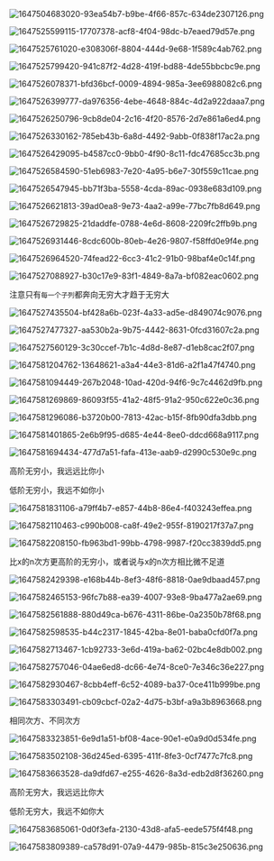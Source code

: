 ![1647504683020-93ea54b7-b9be-4f66-857c-634de2307126.png](assets/1647504683020-93ea54b7-b9be-4f66-857c-634de2307126-20220326161236-5uwt2x4.png)

![1647525599115-17707378-acf8-4f04-98dc-b7eaed79d57e.png](assets/1647525599115-17707378-acf8-4f04-98dc-b7eaed79d57e-20220326161241-reygq7h.png)

![1647525761020-e308306f-8804-444d-9e68-1f589c4ab762.png](assets/1647525761020-e308306f-8804-444d-9e68-1f589c4ab762-20220326161245-50khh9f.png)

![1647525799420-941c87f2-4d28-419f-bd88-4de55bbcbc9e.png](assets/1647525799420-941c87f2-4d28-419f-bd88-4de55bbcbc9e-20220326161251-3axdguj.png)

![1647526078371-bfd36bcf-0009-4894-985a-3ee6988082c6.png](assets/1647526078371-bfd36bcf-0009-4894-985a-3ee6988082c6-20220326161255-y6utbqz.png)

![1647526399777-da976356-4ebe-4648-884c-4d2a922daaa7.png](assets/1647526399777-da976356-4ebe-4648-884c-4d2a922daaa7-20220326161314-do8f83r.png)

![1647526250796-9cb8de04-2c16-4f20-8576-2d7e861a6ed4.png](assets/1647526250796-9cb8de04-2c16-4f20-8576-2d7e861a6ed4-20220326161352-rfjpzb4.png)

![1647526330162-785eb43b-6a8d-4492-9abb-0f838f17ac2a.png](assets/1647526330162-785eb43b-6a8d-4492-9abb-0f838f17ac2a-20220326161357-yqht4gc.png)

![1647526429095-b4587cc0-9bb0-4f90-8c11-fdc47685cc3b.png](assets/1647526429095-b4587cc0-9bb0-4f90-8c11-fdc47685cc3b-20220326161404-ipdyehq.png)

![1647526584590-51eb6983-7e20-4a95-b6e7-30f559c11cae.png](assets/1647526584590-51eb6983-7e20-4a95-b6e7-30f559c11cae-20220326161419-x588ia1.png "回顾")

![1647526547945-bb71f3ba-5558-4cda-89ac-0938e683d109.png](assets/1647526547945-bb71f3ba-5558-4cda-89ac-0938e683d109-20220326161437-xnk14kn.png "无穷小×有界")

![1647526621813-39ad0ea8-9e73-4aa2-a99e-77bc7fb8d649.png](assets/1647526621813-39ad0ea8-9e73-4aa2-a99e-77bc7fb8d649-20220326161451-w309mrq.png)

![1647526729825-21daddfe-0788-4e6d-8608-2209fc2ffb9b.png](assets/1647526729825-21daddfe-0788-4e6d-8608-2209fc2ffb9b-20220326161457-cyz3kvu.png "无穷小×有界")

![1647526931446-8cdc600b-80eb-4e26-9807-f58ffd0e9f4e.png](assets/1647526931446-8cdc600b-80eb-4e26-9807-f58ffd0e9f4e-20220326161523-kj9h9ux.png)

![1647526964520-74fead22-6cc3-41c2-91b0-98baf4e0c14f.png](assets/1647526964520-74fead22-6cc3-41c2-91b0-98baf4e0c14f-20220326161529-769dg2m.png)

![1647527088927-b30c17e9-83f1-4849-8a7a-bf082eac0602.png](assets/1647527088927-b30c17e9-83f1-4849-8a7a-bf082eac0602-20220326161544-vckyyze.png "始终会存在一子列为0")

注意只有`每一个子列`都奔向无穷大才趋于无穷大

![1647527435504-bf428a6b-023f-4a33-ad5e-d849074c9076.png](assets/1647527435504-bf428a6b-023f-4a33-ad5e-d849074c9076-20220326161752-viil8dl.png)

![1647527477327-aa530b2a-9b75-4442-8631-0fcd31607c2a.png](assets/1647527477327-aa530b2a-9b75-4442-8631-0fcd31607c2a-20220326161805-ycvfxgy.png)

![1647527560129-3c30ccef-7b1c-4d8d-8e87-d1eb8cac2f07.png](assets/1647527560129-3c30ccef-7b1c-4d8d-8e87-d1eb8cac2f07-20220326161815-xujjhpu.png)

![1647581204762-13648621-a3a4-44e3-81d6-a2f1a47f4740.png](assets/1647581204762-13648621-a3a4-44e3-81d6-a2f1a47f4740-20220326161823-19dyver.png)

![1647581094449-267b2048-10ad-420d-94f6-9c7c4462d9fb.png](assets/1647581094449-267b2048-10ad-420d-94f6-9c7c4462d9fb-20220326161831-wfdldsy.png)

![1647581269869-86093f55-41a2-48f5-91a2-950c622e0c36.png](assets/1647581269869-86093f55-41a2-48f5-91a2-950c622e0c36-20220326161836-2l8wjeq.png)

![1647581296086-b3720b00-7813-42ac-b15f-8fb90dfa3dbb.png](assets/1647581296086-b3720b00-7813-42ac-b15f-8fb90dfa3dbb-20220326161841-5vufn8o.png)

![1647581401865-2e6b9f95-d685-4e44-8ee0-ddcd668a9117.png](assets/1647581401865-2e6b9f95-d685-4e44-8ee0-ddcd668a9117-20220326161847-q1jhng9.png)

![1647581694434-477d7a51-fafa-413e-aab9-d2990c530e9c.png](assets/1647581694434-477d7a51-fafa-413e-aab9-d2990c530e9c-20220326161855-o5qdr1m.png)

高阶无穷小，我远远比你小

低阶无穷小，我远不如你小

![1647581831106-a79ff4b7-e857-44b8-86e4-f403243effea.png](assets/1647581831106-a79ff4b7-e857-44b8-86e4-f403243effea-20220326161933-8avvwly.png)

![1647582110463-c990b008-ca8f-49e2-955f-8190217f37a7.png](assets/1647582110463-c990b008-ca8f-49e2-955f-8190217f37a7-20220326161939-whn3kxj.png)

![1647582208150-fb963bd1-99bb-4798-9987-f20cc3839dd5.png](assets/1647582208150-fb963bd1-99bb-4798-9987-f20cc3839dd5-20220326161944-0x5sg0e.png)

比x的n次方更高阶的无穷小，或者说与x的n次方相比微不足道

![1647582429398-e168b44b-8ef3-48f6-8818-0ae9dbaad457.png](assets/1647582429398-e168b44b-8ef3-48f6-8818-0ae9dbaad457-20220326162003-l39wiuy.png)

![1647582465153-96fc7b88-ea39-4007-93e8-9ba477a2ae69.png](assets/1647582465153-96fc7b88-ea39-4007-93e8-9ba477a2ae69-20220326162011-3l1ec4g.png)

![1647582561888-880d49ca-b676-4311-86be-0a2350b78f68.png](assets/1647582561888-880d49ca-b676-4311-86be-0a2350b78f68-20220326162018-7ickjo3.png)

![1647582598535-b44c2317-1845-42ba-8e01-baba0cfd0f7a.png](assets/1647582598535-b44c2317-1845-42ba-8e01-baba0cfd0f7a-20220326162025-36eqith.png)

![1647582713467-1cb92733-3e6d-419a-ba62-02bc4e8db002.png](assets/1647582713467-1cb92733-3e6d-419a-ba62-02bc4e8db002-20220326162030-iqct9xk.png)

![1647582757046-04ae6ed8-dc66-4e74-8ce0-7e346c36e227.png](assets/1647582757046-04ae6ed8-dc66-4e74-8ce0-7e346c36e227-20220326162036-ditu4xa.png)

![1647582930467-8cbb4eff-6c52-4089-ba37-0ce411b999be.png](assets/1647582930467-8cbb4eff-6c52-4089-ba37-0ce411b999be-20220326162043-bsl2woj.png)

![1647583303491-cb09cbcf-02a2-4d75-b3bf-a9a3b8963668.png](assets/1647583303491-cb09cbcf-02a2-4d75-b3bf-a9a3b8963668-20220326162050-3hyqc9z.png)

相同次方、不同次方

![1647583323851-6e9d1a51-bf08-4ace-90e1-e0a9d0d534fe.png](assets/1647583323851-6e9d1a51-bf08-4ace-90e1-e0a9d0d534fe-20220326162121-6myvzom.png)

![1647583502108-36d245ed-6395-411f-8fe3-0cf7477c7fc8.png](assets/1647583502108-36d245ed-6395-411f-8fe3-0cf7477c7fc8-20220326162128-ru23mce.png)

![1647583663528-da9dfd67-e255-4626-8a3d-edb2d8f36260.png](assets/1647583663528-da9dfd67-e255-4626-8a3d-edb2d8f36260-20220326162140-hv0yaal.png)

高阶无穷大，我远远比你大

低阶无穷大，我远不如你大

![1647583685061-0d0f3efa-2130-43d8-afa5-eede575f4f48.png](assets/1647583685061-0d0f3efa-2130-43d8-afa5-eede575f4f48-20220326162208-2js2wga.png)

![1647583809389-ca578d91-07a9-4479-985b-815c3e250636.png](assets/1647583809389-ca578d91-07a9-4479-985b-815c3e250636-20220326162213-oo89zjj.png)
